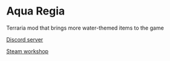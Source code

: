 # Aqua Regia
Terraria mod that brings more water-themed items to the game

[Discord server](https://discord.gg/hEcs7ynpee)

[Steam workshop](https://steamcommunity.com/sharedfiles/filedetails/?id=2827232760)
